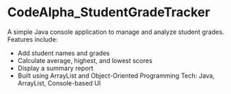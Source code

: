 # CodeAlpha_StudentGradeTracker
A simple Java console application to manage and analyze student grades. Features include:
   - Add student names and grades
   - Calculate average, highest, and lowest scores
   - Display a summary report
   - Built using ArrayList and Object-Oriented Programming
Tech: Java, ArrayList, Console-based UI
